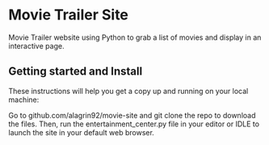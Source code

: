 # Movie Trailer Site
Movie Trailer website using Python to grab a list of movies and display in an interactive page.

## Getting started and Install

These instructions will help you get a copy up and running on your local machine:

Go to github.com/alagrin92/movie-site and git clone the repo to download the files. Then, run the entertainment_center.py file in your editor or IDLE to launch the site in your default web browser.

